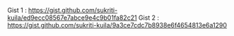 Gist 1 : https://gist.github.com/sukriti-kuila/ed9ecc08567e7abce9e4c9b01fa82c21
Gist 2 : https://gist.github.com/sukriti-kuila/9a3ce7cdc7b8938e6f4654813e6a1290